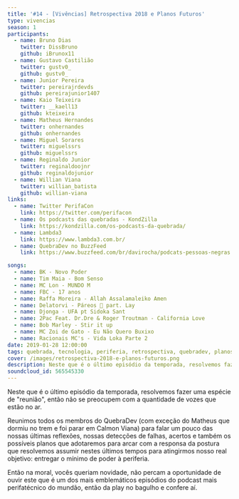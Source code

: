 ```yaml
---
title: '#14 - [Vivências] Retrospectiva 2018 e Planos Futuros'
type: vivencias
season: 1
participants:
  - name: Bruno Dias
    twitter: DissBruno
    github: iBrunox11
  - name: Gustavo Castilião
    twitter: gustv0_
    github: gustv0_
  - name: Junior Pereira
    twitter: pereirajrdevds
    github: pereirajunior1407
  - name: Kaio Teixeira
    twitter: __kaell13
    github: kteixeira
  - name: Matheus Hernandes
    twitter: onhernandes
    github: onhernandes
  - name: Miguel Sorares
    twitter: miguelssrs
    github: miguelssrs
  - name: Reginaldo Junior
    twitter: reginaldoojnr
    github: reginaldojunior
  - name: Willian Viana
    twitter: willian_batista
    github: willian-viana
links:
  - name: Twitter PerifaCon
    link: https://twitter.com/perifacon
  - name: Os podcasts das quebradas - KondZilla
    link: https://kondzilla.com/os-podcasts-da-quebrada/
  - name: Lambda3
    link: https://www.lambda3.com.br/
  - name: QuebraDev no BuzzFeed
    link: https://www.buzzfeed.com/br/davirocha/podcats-pessoas-negras

songs:
  - name: BK - Novo Poder
  - name: Tim Maia - Bom Senso
  - name: MC Lon - MUNDO M
  - name: FBC - 17 anos
  - name: Raffa Moreira - Allah Assalamaleiko Amen
  - name: Delatorvi - Páreos 👑 part. Lay
  - name: Djonga - UFA pt Sidoka Sant
  - name: 2Pac Feat. Dr.Dre & Roger Troutman - California Love
  - name: Bob Marley - Stir it up
  - name: MC Zoi de Gato - Eu Não Quero Buxixo
  - name: Racionais MC's - Vida Loka Parte 2
date: 2019-01-28 12:00:00
tags: quebrada, tecnologia, periferia, retrospectiva, quebradev, planos, podcast, perifatecnico, periférico, autoestima, organização
cover: /images/retrospectiva-2018-e-planos-futuros.png
description: Neste que é o último episódio da temporada, resolvemos fazer uma espécie de "reunião", então não se preocupem com a quantidade de vozes que estão no ar.
soundcloud_id: 565545330
---
```


Neste que é o último episódio da temporada, resolvemos fazer uma espécie de "reunião", então não se preocupem com a quantidade de vozes que estão no ar.

Reunimos todos os membros do QuebraDev (com exceção do Matheus que dormiu no trem e foi parar em Calmon Viana) para falar um pouco das nossas últimas reflexões, nossas detecções de falhas, acertos e também os possíveis planos que adotaremos para arcar com a responsa da postura que resolvemos assumir nestes últimos tempos para atingirmos nosso real objetivo: entregar o mínimo de poder à periferia.

Então na moral, vocês queriam novidade, não percam a oportunidade de ouvir este que é um dos mais emblemáticos episódios do podcast mais perifatécnico do mundão, então da play no bagulho e confere aí.
